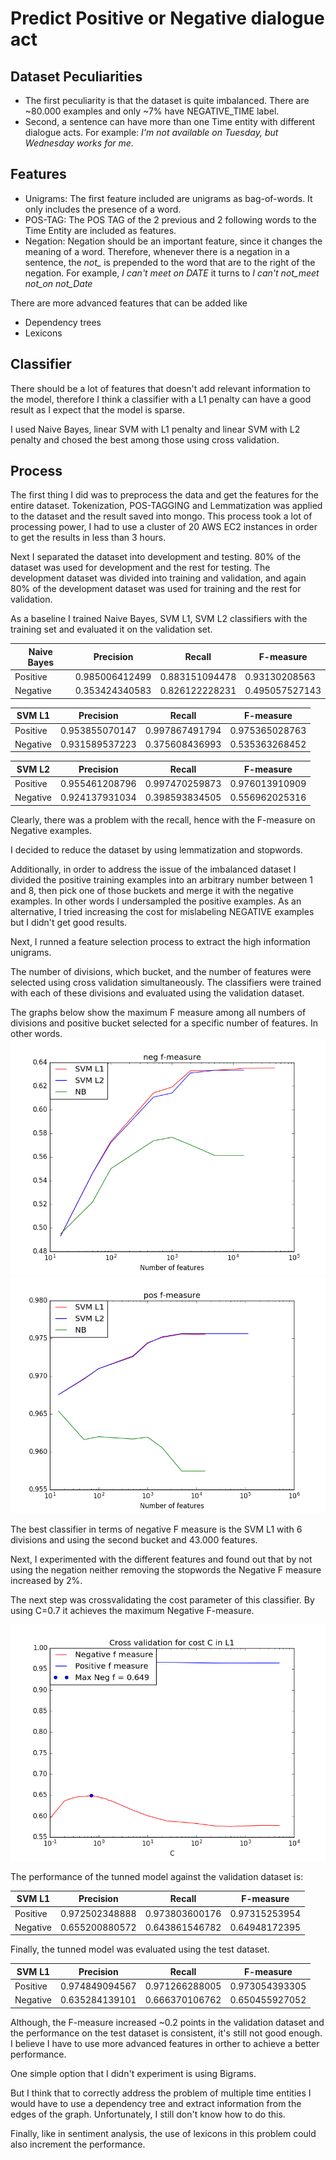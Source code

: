 # Predict Positive or Negative dialogue act

## Dataset Peculiarities
* The first peculiarity is that the dataset is quite imbalanced. There are ~80.000 examples and only ~7% have NEGATIVE_TIME
   label.
* Second, a sentence can have more than one Time entity with different
  dialogue acts. For example: *I'm not available on Tuesday, but
Wednesday works for me.*

## Features
* Unigrams: The first feature included are unigrams as bag-of-words. It only
  includes the presence of a word.
* POS-TAG: The POS TAG of the 2 previous and 2 following words to the
  Time Entity are included as features.
* Negation: Negation should be an important feature, since it changes
  the meaning of a word. Therefore, whenever there is a negation in a
sentence, the *not_* is prepended to the word that are to the right of
the negation. For example, *I can't meet on DATE* it turns to *I can't
not_meet not_on not_Date*

There are more advanced features that can be added like
* Dependency trees
* Lexicons

## Classifier
There should be a lot of features that doesn't add relevant information
to the model, therefore I think a classifier with a L1 penalty can have
a good result as I expect that the model is sparse.

I used Naive Bayes, linear SVM with L1 penalty and linear SVM with L2
penalty and chosed the best among those using cross validation.

## Process

The first thing I did was to preprocess the data and get the features
for the entire dataset. Tokenization, POS-TAGGING and Lemmatization
was applied to the dataset and the result saved into mongo. This process
took a lot of processing power, I had to use a cluster of 20 AWS EC2
instances in order to get the results in less than 3 hours.

Next I separated the dataset into development and
testing. 80% of the dataset was used for development and the rest for
testing.
The development dataset was divided into training and validation, and
again 80% of the development dataset was used for training and the rest
for validation.

As a baseline I trained Naive Bayes, SVM L1, SVM L2 classifiers with the training set
and evaluated it on the validation set.

|Naive Bayes | Precision | Recall | F-measure|
|------------|-----------|--------|----------|
|Positive | 0.985006412499 | 0.883151094478 | 0.93130208563 |
|Negative | 0.353424340583 | 0.826122228231 | 0.495057527143 |

|SVM L1 | Precision | Recall | F-measure|
|------------|-----------|--------|----------|
|Positive | 0.953855070147 |  0.997867491794 | 0.975365028763 |
|Negative | 0.931589537223 | 0.375608436993 | 0.535363268452 |

|SVM L2 | Precision | Recall | F-measure|
|------------|-----------|--------|----------|
|Positive | 0.955461208796 | 0.997470259873 | 0.976013910909 |
|Negative | 0.924137931034 | 0.398593834505 | 0.556962025316 |

Clearly, there was a problem with the recall, hence with the F-measure on Negative examples.

I decided to reduce the dataset by using lemmatization and stopwords.

Additionally, in order to address the issue of the imbalanced dataset I
divided the positive training examples into an arbitrary number between
1 and 8, then pick one of those buckets and merge it with the negative
examples. In other words I undersampled the positive examples. As an
alternative, I tried
increasing the cost for mislabeling NEGATIVE examples but I didn't get good results.

Next, I runned a feature selection process to extract the high
information unigrams.

The number of divisions, which bucket, and the number of features were
selected using cross validation simultaneously.
The classifiers were trained with each of these divisions
and evaluated using the validation dataset.

The graphs below show the maximum F measure among all numbers of divisions
and positive bucket selected for a specific number of features. In other
words.
![Max Neg F measure](/neg_f_measure.png?raw=true)
![Max Pos F measure](/pos_f_measure.png?raw=true)

The best classifier in terms of negative F measure is the SVM L1 with 6
divisions and using the second bucket and 43.000 features.

Next, I experimented with the different features and found out that by
not using the negation neither removing the stopwords the Negative F
measure increased by 2%.

The next step was crossvalidating the cost parameter of this classifier.
By using C=0.7 it achieves the maximum Negative F-measure.

![Cross validate cost C](/c_cross_val.png?raw=true)

The performance of the tunned model against the validation dataset is:

|SVM L1 | Precision | Recall | F-measure|
|------------|-----------|--------|----------|
|Positive | 0.972502348888 |  0.973803600176 | 0.97315253954 |
|Negative | 0.655200880572 | 0.643861546782 | 0.64948172395 |

Finally, the tunned model was evaluated using the test dataset.

|SVM L1 | Precision | Recall | F-measure|
|------------|-----------|--------|----------|
|Positive | 0.974849094567 |  0.971266288005 | 0.973054393305 |
|Negative | 0.635284139101 | 0.666370106762 | 0.650455927052 |

Although, the F-measure increased ~0.2 points in the validation dataset
and the performance on the test dataset is consistent, it's still not good
enough. I believe I have to use more advanced features in orther to
achieve a better performance.

One simple option that I didn't experiment is using Bigrams.

But I think that to correctly address the problem of multiple time
entities I would have to use a dependency tree and extract information
from the edges of the graph. Unfortunately, I still don't know how to do
this.

Finally, like in sentiment analysis, the use of lexicons in this
problem could also increment the performance.

